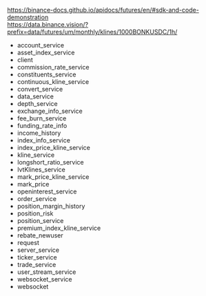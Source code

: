 https://binance-docs.github.io/apidocs/futures/en/#sdk-and-code-demonstration  
https://data.binance.vision/?prefix=data/futures/um/monthly/klines/1000BONKUSDC/1h/
- account_service
- asset_index_service
- client
- commission_rate_service
- constituents_service
- continuous_kline_service
- convert_service
- data_service
- depth_service
- exchange_info_service
- fee_burn_service
- funding_rate_info
- income_history
- index_info_service
- index_price_kline_service
- kline_service
- longshort_ratio_service
- lvtKlines_service
- mark_price_kline_service
- mark_price
- openinterest_service
- order_service
- position_margin_history
- position_risk
- position_service
- premium_index_kline_service
- rebate_newuser
- request
- server_service
- ticker_service
- trade_service
- user_stream_service
- websocket_service
- websocket